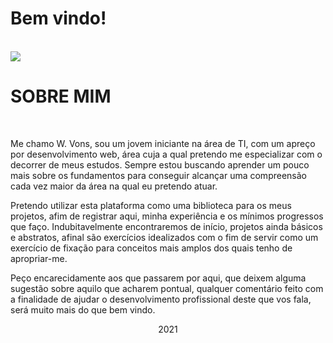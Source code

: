 # Bem vindo!
<br>
<a href="www.linkedin.com/in/walysonvons">
  <span>
    <img src="https://img.shields.io/badge/linkedin-%230077B5.svg?&style=for-the-badge&logo=linkedin&logoColor=white">
  </span>
</a>
<br>
<h1><strong>SOBRE MIM</strong></h1>
<br>

<p> Me chamo W. Vons, sou um jovem iniciante na área de TI, com um apreço por desenvolvimento web, área cuja a qual pretendo me especializar com o decorrer de meus estudos. Sempre estou buscando aprender um pouco mais sobre os fundamentos para conseguir alcançar uma compreensão cada vez maior da área na qual eu pretendo atuar. 
</p>
<p> Pretendo utilizar esta plataforma como uma biblioteca para os meus projetos, afim de registrar aqui, minha experiência e os mínimos progressos que faço. Indubitavelmente encontraremos de início, projetos ainda básicos e abstratos, afinal são exercícios idealizados com o fim de servir como um exercício de fixação para conceitos mais amplos dos quais tenho de apropriar-me.
</p>
<p> Peço encarecidamente aos que passarem por aqui, que deixem alguma sugestão sobre aquilo que acharem pontual, qualquer comentário feito com a finalidade de ajudar o desenvolvimento profissional deste que vos fala, será muito mais do que bem vindo.
</p>

<p align="center">2021</p>
